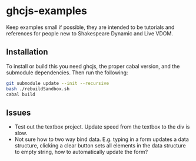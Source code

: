 # ghcjs-examples
Keep examples small if possible, they are intended to be tutorials and references for people new to Shakespeare Dynamic and Live VDOM.

## Installation

To install or build this you need ghcjs, the proper cabal version, and the submodule dependencies. Then run the following:

```bash
git submodule update --init --recursive
bash ./rebuildSandbox.sh
cabal build
```

## Issues
  * Test out the textbox project. Update speed from the textbox to the div is slow.
  * Not sure how to two way bind data. E.g. typing in a form updates a data structure, clicking a clear button sets all elements in the data structure to empty string, how to automatically update the form?